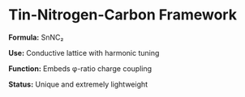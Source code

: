 # Tin-Nitrogen-Carbon Framework
**Formula:** SnNC₂

**Use:** Conductive lattice with harmonic tuning

**Function:** Embeds φ-ratio charge coupling

**Status:** Unique and extremely lightweight
